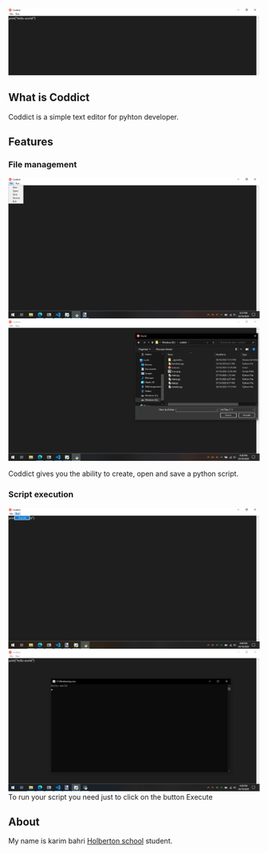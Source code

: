 ![](background.png)
## What is Coddict

Coddict is a simple text editor for pyhton developer.

## Features
###       File management
![](fileStorage.png)
![](open.png)

Coddict gives you the ability to create, open and save a python script.

###       Script execution
![](execute.png)
![](console.png)
To run your script you need just to click on the button Execute


##        About
My name is karim bahri [Holberton school](https://www.holbertonschool.com/tn/fr) student.
